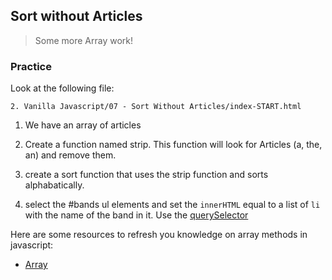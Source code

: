 ## Sort without Articles

> Some more Array work!

### Practice

Look at the following file:

```
2. Vanilla Javascript/07 - Sort Without Articles/index-START.html
```

1. We have an array of articles

2. Create a function named strip. This function will look for Articles (a, the, an) and remove them.

3. create a sort function that uses the strip function and sorts alphabatically.

4. select the #bands ul elements and set the `innerHTML` equal to a list of `li` with the name of the band in it. Use the [querySelector](https://developer.mozilla.org/en-US/docs/Web/API/Document/querySelector)

Here are some resources to refresh you knowledge on array methods in javascript:

- [Array](https://developer.mozilla.org/en-US/docs/Web/JavaScript/Reference/Global_Objects/Array)

